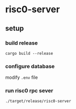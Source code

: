 # risc0-server

## setup
 

### build release

``` shell
cargo build --release
```

### configure database
modify `.env` file


### run risc0 rpc sever

``` shell
./target/release/risc0-server
```